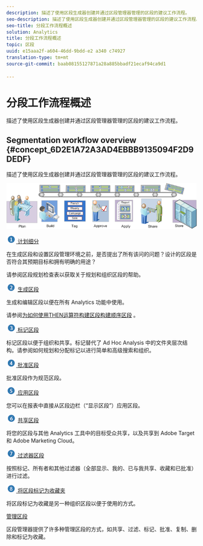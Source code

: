 ```yaml
---
description: 描述了使用区段生成器创建并通过区段管理器管理的区段的建议工作流程。
seo-description: 描述了使用区段生成器创建并通过区段管理器管理的区段的建议工作流程。
seo-title: 分段工作流程概述
solution: Analytics
title: 分段工作流程概述
topic: 区段
uuid: e15aaa2f-a604-46dd-9bdd-e2 a340 c74927
translation-type: tm+mt
source-git-commit: baab08155127871a28a885bbadf21ecaf94ca9d1

---
```



# 分段工作流程概述

描述了使用区段生成器创建并通过区段管理器管理的区段的建议工作流程。

## Segmentation workflow overview {#concept_6D2E1A72A3AD4EBBB9135094F2D9DEDF}

描述了使用区段生成器创建并通过区段管理器管理的区段的建议工作流程。

<!-- 

seg_workflow.xml

 -->

![](assets/seg_workflow.png)


![](assets/step1_icon.png)[ 计划细分](../../../components/c-segmentation/c-segmentation-workflow/seg-plan.md#concept_D8BE6AB8D8E540E58C3462F9E02F4847)

在生成区段和设置区段管理环境之前，是否提出了所有该问的问题？设计的区段是否符合其预期目标和拥有明确的用途？

请参阅区段规划检查表以获取关于规划和组织区段的帮助。

![](assets/step2_icon.png) [生成区段](../../../components/c-segmentation/c-segmentation-workflow/seg-build.md#concept_BD4C17B01C5B4E378D0C14C852D055D4)

生成和编辑区段以便在所有 Analytics 功能中使用。

请参阅[为如何使用THEN运算符构建区段构建顺序区段](../../../components/c-segmentation/c-segmentation-workflow/seg-sequential-build.md#concept_83AEC78CD25F442EBEE364856A889560) 。

![](assets/step3_icon.png)[ 标记区段](../../../components/c-segmentation/c-segmentation-workflow/seg-tag.md#concept_CD892CEB326C4986A1B67487052DBA50)

标记区段以便于组织和共享。标记替代了 Ad Hoc Analysis 中的文件夹层次结构。请参阅如何规划和分配标记以进行简单和高级搜索和组织。

![](assets/step4_icon.png)[ 批准区段](../../../components/c-segmentation/c-segmentation-workflow/seg-approve.md#concept_DF477F151A9E483A92ED1DDAAF035953)

批准区段作为规范区段。

![](assets/step5_icon.png)[ 应用区段](../../../components/c-segmentation/c-segmentation-workflow/t-seg-apply.md#task_13E69C7D428A43EF9CCCA7F1104F1E8F)

您可以在报表中直接从区段边栏（“显示区段”）应用区段。

![](assets/step6_icon.png) [ 共享区段](../../../components/c-segmentation/c-segmentation-workflow/t-seg-share.md#task_7DC54643083E42C28F918E4F0845C5A5)

将您的区段与其他 Analytics 工具中的目标受众共享，以及共享到 Adobe Target 和 Adobe Marketing Cloud。

![](assets/step7_icon.png)[ 过滤器区段](../../../components/c-segmentation/c-segmentation-workflow/t-seg-filter.md#task_B59946C6D38945629C1FEACF80A85746)

按照标记、所有者和其他过滤器（全部显示、我的、已与我共享、收藏和已批准）进行过滤。

![](assets/step8_icon.png)[ 将区段标记为收藏夹](../../../components/c-segmentation/c-segmentation-workflow/t-seg-favorite.md#task_F45DFA3FBF0C4082B46A0D032CB20FC5)

将区段标记为收藏是另一种组织区段以便于使用的方式。

[管理区段](../../../components/c-segmentation/c-segmentation-workflow/seg-manage.md#concept_7A2E019317864065B7C641DC3315928F)

区段管理器提供了许多种管理区段的方式，如共享、过滤、标记、批准、复制、删除和标记为收藏。